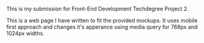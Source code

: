 This is my submission for Front-End Development Techdegree Project 2.

This is a web page I have written to fit the provided mockups. It uses mobile first approach and changes it's apperance using media query for 768px and 1024px widths.